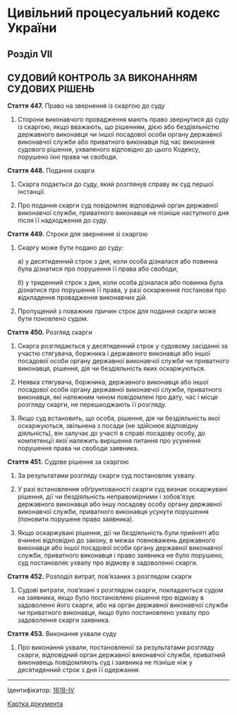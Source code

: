 # Цивільний процесуальний кодекс України

## Розділ VII
## СУДОВИЙ КОНТРОЛЬ ЗА ВИКОНАННЯМ СУДОВИХ РІШЕНЬ

**Стаття 447.** Право на звернення із скаргою до суду

1. Сторони виконавчого провадження мають право звернутися до суду із скаргою, якщо вважають, що рішенням, дією або бездіяльністю державного виконавця чи іншої посадової особи органу державної виконавчої служби або приватного виконавця під час виконання судового рішення, ухваленого відповідно до цього Кодексу, порушено їхні права чи свободи.

**Стаття 448.** Подання скарги

1. Скарга подається до суду, який розглянув справу як суд першої інстанції.

2. Про подання скарги суд повідомляє відповідний орган державної виконавчої служби, приватного виконавця не пізніше наступного дня після її надходження до суду.

**Стаття 449.** Строки для звернення зі скаргою

1. Скаргу може бути подано до суду:

    а) у десятиденний строк з дня, коли особа дізналася або повинна була дізнатися про порушення її права або свободи;

    б) у триденний строк з дня, коли особа дізналася або повинна була дізнатися про порушення її права, у разі оскарження постанови про відкладення провадження виконавчих дій.

2. Пропущений з поважних причин строк для подання скарги може бути поновлено судом.

**Стаття 450.** Розгляд скарги

1. Скарга розглядається у десятиденний строк у судовому засіданні за участю стягувача, боржника і державного виконавця або іншої посадової особи органу державної виконавчої служби чи приватного виконавця, рішення, дія чи бездіяльність яких оскаржуються.

2. Неявка стягувача, боржника, державного виконавця або іншої посадової особи органу державної виконавчої служби, приватного виконавця, які належним чином повідомлені про дату, час і місце розгляду скарги, не перешкоджають її розгляду.

3. Якщо суд встановить, що особа, рішення, дія чи бездіяльність якої оскаржуються, звільнена з посади (не здійснює відповідну діяльність), він залучає до участі в справі посадову особу, до компетенції якої належить вирішення питання про усунення порушення права чи свободи заявника.

**Стаття 451.** Судове рішення за скаргою

1. За результатами розгляду скарги суд постановляє ухвалу.

2. У разі встановлення обґрунтованості скарги суд визнає оскаржувані рішення, дії чи бездіяльність неправомірними і зобов’язує державного виконавця або іншу посадову особу органу державної виконавчої служби, приватного виконавця усунути порушення (поновити порушене право заявника).

3. Якщо оскаржувані рішення, дії чи бездіяльність були прийняті або вчинені відповідно до закону, в межах повноважень державного виконавця або іншої посадової особи органу державної виконавчої служби, приватного виконавця і право заявника не було порушено, суд постановляє ухвалу про відмову в задоволенні скарги.

**Стаття 452.** Розподіл витрат, пов’язаних з розглядом скарги

1. Судові витрати, пов’язані з розглядом скарги, покладаються судом на заявника, якщо було постановлено рішення про відмову в задоволенні його скарги, або на орган державної виконавчої служби чи приватного виконавця, якщо було постановлено ухвалу про задоволення скарги заявника.

**Стаття 453.** Виконання ухвали суду

1. Про виконання ухвали, постановленої за результатами розгляду скарги, відповідний орган державної виконавчої служби, приватний виконавець повідомляють суд і заявника не пізніше ніж у десятиденний строк з дня її одержання.

***

Ідентифікатор: [1618-IV](https://zakon.rada.gov.ua/laws/show/1618-15)

[Картка документа](https://zakon.rada.gov.ua/laws/show/1618-15)
